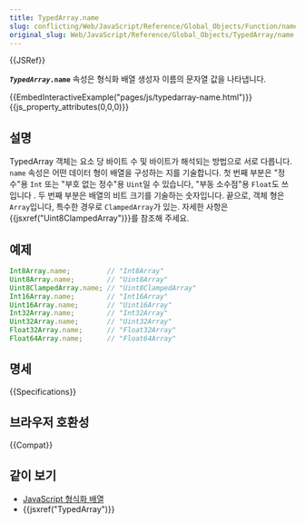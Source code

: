 ```yaml
---
title: TypedArray.name
slug: conflicting/Web/JavaScript/Reference/Global_Objects/Function/name
original_slug: Web/JavaScript/Reference/Global_Objects/TypedArray/name
---
```


{{JSRef}}

<code><strong><em>TypedArray</em>.name</strong></code> 속성은 형식화 배열 생성자 이름의 문자열 값을 나타냅니다.

{{EmbedInteractiveExample("pages/js/typedarray-name.html")}}{{js_property_attributes(0,0,0)}}

## 설명

TypedArray 객체는 요소 당 바이트 수 및 바이트가 해석되는 방법으로 서로 다릅니다. `name` 속성은 어떤 데이터 형이 배열을 구성하는 지를 기술합니다. 첫 번째 부분은 "정수"용 `Int` 또는 "부호 없는 정수"용 `Uint`일 수 있습니다, "부동 소수점"용 `Float`도 쓰입니다 . 두 번째 부분은 배열의 비트 크기를 기술하는 숫자입니다. 끝으로, 객체 형은 `Array`입니다, 특수한 경우로 `ClampedArray`가 있는. 자세한 사항은 {{jsxref("Uint8ClampedArray")}}를 참조해 주세요.

## 예제

```js
Int8Array.name;         // "Int8Array"
Uint8Array.name;        // "Uint8Array"
Uint8ClampedArray.name; // "Uint8ClampedArray"
Int16Array.name;        // "Int16Array"
Uint16Array.name;       // "Uint16Array"
Int32Array.name;        // "Int32Array"
Uint32Array.name;       // "Uint32Array"
Float32Array.name;      // "Float32Array"
Float64Array.name;      // "Float64Array"
```

## 명세

{{Specifications}}

## 브라우저 호환성

{{Compat}}

## 같이 보기

- [JavaScript 형식화 배열](/ko/docs/Web/JavaScript/Typed_arrays)
- {{jsxref("TypedArray")}}
